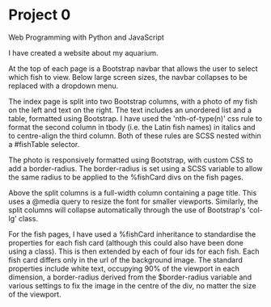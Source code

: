 # Project 0

Web Programming with Python and JavaScript

I have created a website about my aquarium.

At the top of each page is a Bootstrap navbar that allows the user to select which fish to view. Below large screen sizes, the navbar collapses to be replaced with a dropdown menu.

The index page is split into two Bootstrap columns, with a photo of my fish on the left and text on the right. The text includes an unordered list and a table, formatted using Bootstrap. I have used the 'nth-of-type(n)' css rule to format the second column in tbody (i.e. the Latin fish names) in italics and to centre-align the third column. Both of these rules are SCSS nested within a #fishTable selector.

The photo is responsively formatted using Bootstrap, with custom CSS to add a border-radius. The border-radius is set using a SCSS variable to allow the same radius to be applied to the %fishCard divs on the fish pages.

Above the split columns is a full-width column containing a page title. This uses a @media query to resize the font for smaller viewports. Similarly, the split columns will collapse automatically through the use of Bootstrap's 'col-lg' class.

For the fish pages, I have used a %fishCard inheritance to standardise the properties for each fish card (although this could also have been done using a class). This is then extended by each of four ids for each fish. Each fish card differs only in the url of the background image. The standard properties include white text, occupying 90% of the viewport in each dimension, a border-radius derived from the $border-radius variable and various settings to fix the image in the centre of the div, no matter the size of the viewport.
